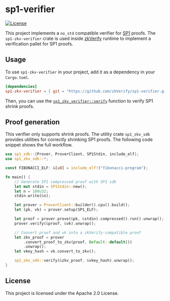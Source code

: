 # sp1-verifier

[![License](https://img.shields.io/badge/license-Apache%202.0-blue.svg)](https://github.com/zkVerify/sp1-verifier/blob/main/LICENSE-APACHE2)

This project implements a `no_std` compatible verifier for [SP1](https://github.com/succinctlabs/sp1) proofs.
The `sp1-zkv-verifier` crate is used inside [zkVerify](https://github.com/zkVerify/zkVerify) runtime to implement a verification pallet for SP1 proofs.

## Usage

To use `sp1-zkv-verifier` in your project, add it as a dependency in your `Cargo.toml`.

```toml
[dependencies]
sp1-zkv-verifier = { git = "https://github.com/zkVerify/sp1-verifier.git" }
```

Then, you can use the [`sp1_zkv_verifier::verify`](sp1-zkv-verifier/src/lib.rs) function to verify SP1 shrink proofs.

## Proof generation

This verifier only supports shrink proofs. The utility crate `sp1_zkv_sdk` provides utilities for correctly shrinking SP1 proofs. The following code snippet shows the full workflow.

```rust
use sp1_sdk::{Prover, ProverClient, SP1Stdin, include_elf};
use sp1_zkv_sdk::*;

const FIBONACCI_ELF: &[u8] = include_elf!("fibonacci-program");

fn main() {
    // Generate SP1 compressed proof with SP1 sdk
    let mut stdin = SP1Stdin::new();
    let n = 100u32;
    stdin.write(&n);

    let prover = ProverClient::builder().cpu().build();
    let (pk, vk) = prover.setup(SP1_ELF);

    let proof = prover.prove(&pk, &stdin).compressed().run().unwrap();
    prover.verify(&proof, &vk).unwrap();

    // Convert proof and vk into a zkVerify-compatible proof
    let zkv_proof = prover
        .convert_proof_to_zkv(proof, Default::default())
        .unwrap();
    let vkey_hash = vk.convert_to_zkv();

    sp1_zkv_sdk::verify(&zkv_proof, &vkey_hash).unwrap();
}
```

## License

This project is licensed under the Apache 2.0 License.
